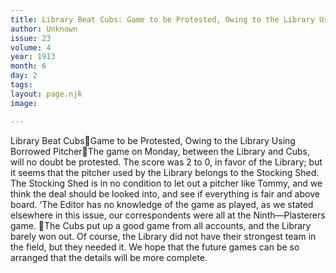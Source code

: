```yaml
---
title: Library Beat Cubs: Game to be Protested, Owing to the Library Using Borrowed Pitcher
author: Unknown
issue: 23
volume: 4
year: 1913
month: 6
day: 2
tags:
layout: page.njk
image: 

---
```

Library Beat CubsGame to be Protested, Owing to the Library Using Borrowed PitcherThe game on Monday, between the Library and Cubs, will no doubt be protested. The score was 2 to 0, in favor of the Library; but it seems that the pitcher used by the Library belongs to the Stocking Shed. The Stocking Shed is in no condition to let out a pitcher like Tommy, and we think the deal should be looked into, and see if everything is fair and above board. ‘The Editor has no knowledge of the game as played, as we stated elsewhere in this issue, our correspondents were all at the Ninth—Plasterers game. The Cubs put up a good game from all accounts, and the Library barely won out. Of course, the Library did not have their strongest team in the field, but they needed it. We hope that the future games can be so arranged that the details will be more complete. 
